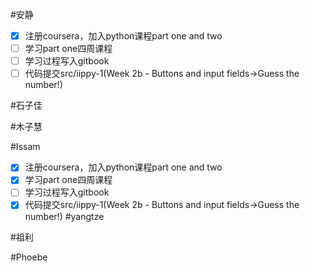 
#安静
- [x] 注册coursera，加入python课程part one and two 
- [ ] 学习part one四周课程
- [ ] 学习过程写入gitbook
- [ ] 代码提交src/iippy-1(Week 2b - Buttons and input fields->Guess the number!)

#石子佳

#木子慧

#Issam
- [x] 注册coursera，加入python课程part one and two 
- [x] 学习part one四周课程
- [ ] 学习过程写入gitbook
- [x] 代码提交src/iippy-1(Week 2b - Buttons and input fields->Guess the number!)
#yangtze

#祖利

#Phoebe

